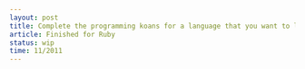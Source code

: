 ```yaml
---
layout: post
title: Complete the programming koans for a language that you want to learn
article: Finished for Ruby
status: wip
time: 11/2011
---
```


